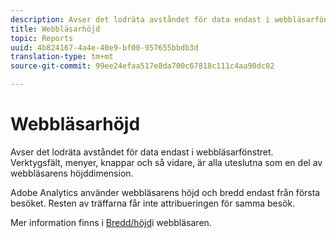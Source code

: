 ```yaml
---
description: Avser det lodräta avståndet för data endast i webbläsarfönstret. Verktygsfält, menyer, knappar och så vidare, är alla uteslutna som en del av webbläsarens höjddimension.
title: Webbläsarhöjd
topic: Reports
uuid: 4b824167-4a4e-40e9-bf00-957655bbdb3d
translation-type: tm+mt
source-git-commit: 99ee24efaa517e8da700c67818c111c4aa90dc02

---
```



# Webbläsarhöjd

Avser det lodräta avståndet för data endast i webbläsarfönstret. Verktygsfält, menyer, knappar och så vidare, är alla uteslutna som en del av webbläsarens höjddimension.

Adobe Analytics använder webbläsarens höjd och bredd endast från första besöket. Resten av träffarna får inte attribueringen för samma besök.

Mer information finns i [Bredd/höjd](/help/components/c-variables/dimensionslist/browser-width.md)i webbläsaren.
